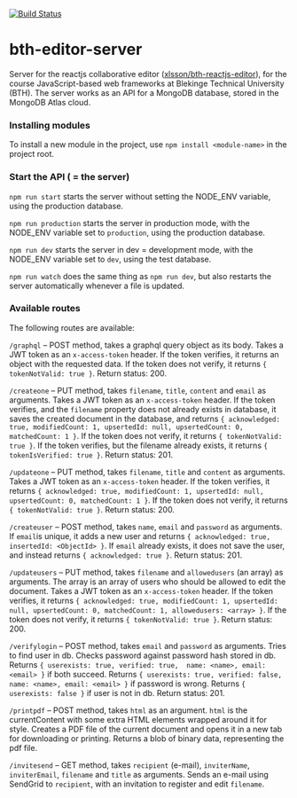 [![Build Status](https://app.travis-ci.com/xlsson/bth-editor-server.svg?branch=main)](https://app.travis-ci.com/xlsson/bth-editor-server)

# bth-editor-server
Server for the reactjs collaborative editor ([xlsson/bth-reactjs-editor](https://github.com/xlsson/bth-reactjs-editor)), for the course JavaScript-based web frameworks at Blekinge Technical University (BTH). The server works as an API for a MongoDB database, stored
in the MongoDB Atlas cloud.

### Installing modules
To install a new module in the project, use `npm install <module-name>` in the
project root.

### Start the API ( = the server)
`npm run start` starts the server without setting the NODE_ENV variable, using
the production database.

`npm run production` starts the server in production mode, with the NODE_ENV
variable set to `production`, using the production database.

`npm run dev` starts the server in dev = development mode,  with the NODE_ENV
variable set to `dev`, using the test database.

`npm run watch` does the same thing as `npm run dev`, but also restarts the
server automatically whenever a file is updated.

### Available routes
The following routes are available:

`/graphql` – POST method, takes a graphql query object as its body.
Takes a JWT token as an `x-access-token` header.
If the token verifies, it returns an object with the requested data.
If the token does not verify, it returns `{ tokenNotValid: true }`.
Return status: 200.

`/createone` – PUT method, takes `filename`, `title`, `content` and `email` as arguments.
Takes a JWT token as an `x-access-token` header.
If the token verifies, and the
`filename` property does not already exists in database, it saves the
created document in the database, and returns `{ acknowledged: true, modifiedCount: 1, upsertedId: null, upsertedCount: 0, matchedCount: 1 }`.
If the token does not verify, it returns `{ tokenNotValid: true }`.
If the token verifies, but the filename already exists, it returns `{ tokenIsVerified: true }`.
Return status: 201.

`/updateone` – PUT method, takes `filename`, `title` and `content` as arguments.
Takes a JWT token as an `x-access-token` header.
If the token verifies, it returns `{ acknowledged: true, modifiedCount: 1, upsertedId: null, upsertedCount: 0, matchedCount: 1 }`.
If the token does not verify, it returns `{ tokenNotValid: true }`.
Return status: 200.

`/createuser` – POST method, takes `name`, `email` and `password` as arguments.
If `email`is unique, it adds a new user and returns `{ acknowledged: true, insertedId: <ObjectId> }`.
If `email` already exists, it does not save the user, and instead returns
`{ acknowledged: true }`.
Return status: 201.

`/updateusers` – PUT method, takes `filename` and `allowedusers` (an array) as arguments.
The array is an array of users who should be allowed to edit the document.
Takes a JWT token as an `x-access-token` header.
If the token verifies, it returns `{ acknowledged: true, modifiedCount: 1, upsertedId: null, upsertedCount: 0, matchedCount: 1, allowedusers: <array> }`.
If the token does not verify, it returns `{ tokenNotValid: true }`.
Return status: 200.

`/verifylogin` – POST method, takes `email` and `password` as arguments.
Tries to find user in db. Checks password against password hash stored in db.
Returns `{ userexists: true, verified: true,  name: <name>, email: <email> }` if
both succeed. Returns `{ userexists: true, verified: false,  name: <name>, email: <email> }`
if password is wrong. Returns `{ userexists: false }` if user is not in db.
Return status: 201.

`/printpdf` – POST method, takes `html` as an argument. `html` is the currentContent
with some extra HTML elements wrapped around it for style.
Creates a PDF file of the current document and opens it in a new tab for downloading or printing. Returns a blob of binary data, representing the pdf file.

`/invitesend` – GET method, takes `recipient` (e-mail), `inviterName`, `inviterEmail`, `filename` and `title` as arguments.
Sends an e-mail using SendGrid to `recipient`, with an invitation to register and
edit `filename`.
